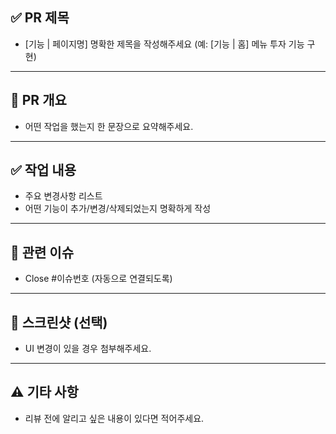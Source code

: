 ## ✅ PR 제목
- [기능 | 페이지명] 명확한 제목을 작성해주세요 (예: [기능 | 홈] 메뉴 투자 기능 구현)

---

## 🔀 PR 개요
- 어떤 작업을 했는지 한 문장으로 요약해주세요.

---

## ✅ 작업 내용
- 주요 변경사항 리스트
- 어떤 기능이 추가/변경/삭제되었는지 명확하게 작성

---

## 📌 관련 이슈
- Close #이슈번호 (자동으로 연결되도록)

---

## 📸 스크린샷 (선택)
- UI 변경이 있을 경우 첨부해주세요.

---

## ⚠️ 기타 사항
- 리뷰 전에 알리고 싶은 내용이 있다면 적어주세요.
